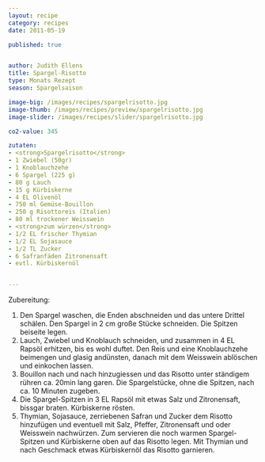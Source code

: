 ```yaml
---
layout: recipe
category: recipes
date: 2011-05-19

published: true


author: Judith Ellens
title: Spargel-Risotto
type: Monats Rezept
season: Spargelsaison

image-big: /images/recipes/spargelrisotto.jpg
image-thumb: /images/recipes/preview/spargelrisotto.jpg
image-slider: /images/recipes/slider/spargelrisotto.jpg

co2-value: 345

zutaten:
- <strong>Spargelrisotto</strong>
- 1 Zwiebel (50gr)
- 1 Knoblauchzehe
- 6 Spargel (225 g)
- 80 g Lauch
- 15 g Kürbiskerne
- 4 EL Olivenöl
- 750 ml Gemüse-Bouillon 
- 250 g Risottoreis (Italien) 
- 80 ml trockener Weisswein
- <strong>zum würzen</strong>
- 1/2 EL frischer Thymian 
- 1/2 EL Sojasauce
- 1/2 TL Zucker
- 6 Safranfäden Zitronensaft
- evtl. Kürbiskernöl


---
```


Zubereitung:
1. Den Spargel waschen, die Enden abschneiden und das untere Drittel schälen. Den Spargel in 2 cm große Stücke schneiden. Die Spitzen beiseite legen.
2. Lauch, Zwiebel und Knoblauch schneiden, und zusammen in 4 EL Rapsöl erhitzen, bis es wohl duftet. Den Reis und eine Knoblauchzehe beimengen und glasig andünsten, danach mit dem Weisswein ablöschen und einkochen lassen.
3. Bouillon nach und nach hinzugiessen und das Risotto unter ständigem rühren ca. 20min lang garen. Die Spargelstücke, ohne die Spitzen, nach ca. 10 Minuten zugeben.
4. Die Spargel-Spitzen in 3 EL Rapsöl mit etwas Salz und Zitronensaft, bissgar braten. Kürbiskerne rösten.
5. Thymian, Sojasauce, zerriebenen Safran und Zucker dem Risotto hinzufügen und eventuell mit Salz, Pfeffer, Zitronensaft und oder Weisswein nachwürzen. Zum servieren die noch warmen Spargel-Spitzen und Kürbiskerne oben auf das Risotto legen. Mit Thymian und nach Geschmack etwas Kürbiskernöl das Risotto garnieren.